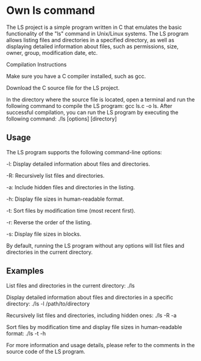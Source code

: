 # Own ls command

The LS project is a simple program written in C that emulates the basic functionality of the "ls" command in Unix/Linux systems. The LS program allows listing files and directories in a specified directory, as well as displaying detailed information about files, such as permissions, size, owner, group, modification date, etc.

Compilation Instructions

Make sure you have a C compiler installed, such as gcc.

Download the C source file for the LS project.

In the directory where the source file is located, open a terminal and run the following command to compile the LS program: gcc ls.c -o ls.
After successful compilation, you can run the LS program by executing the following command: ./ls [options] [directory]

<h2>Usage</h2>

<p>The LS program supports the following command-line options:</p>

<p>-l: Display detailed information about files and directories.</p>
<p>-R: Recursively list files and directories.</p>
<p>-a: Include hidden files and directories in the listing.</p>
<p>-h: Display file sizes in human-readable format.</p>
<p>-t: Sort files by modification time (most recent first).</p>
<p>-r: Reverse the order of the listing.</p>
<p>-s: Display file sizes in blocks.</p>
<p>By default, running the LS program without any options will list files and directories in the current directory.</p>

<h2>Examples</h2>
<p>List files and directories in the current directory: ./ls</p>
<p>Display detailed information about files and directories in a specific directory: ./ls -l /path/to/directory</p>
<p>Recursively list files and directories, including hidden ones: ./ls -R -a</p>
<p>Sort files by modification time and display file sizes in human-readable format: ./ls -t -h</p>

<p>For more information and usage details, please refer to the comments in the source code of the LS program.</p>
